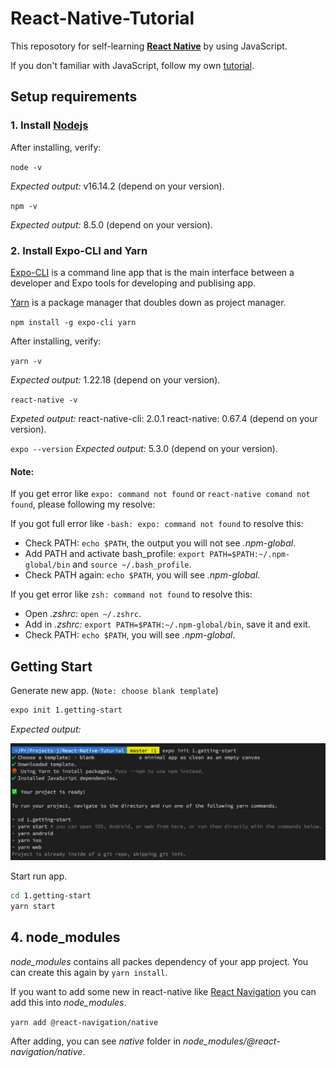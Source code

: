# React-Native-Tutorial
This reposotory for self-learning **[React Native](https://reactnative.dev/)** by using JavaScript. 

If you don't familiar with JavaScript, follow my own [tutorial](https://github.com/DatacollectorVN/JavaScript-Tutorial).

## Setup requirements
### 1. Install [Nodejs](https://reactnative.dev)
After installing, verify:

`node -v`

*Expected output:* v16.14.2 (depend on your version).

`npm -v`

*Expected output:* 8.5.0 (depend on your version).

### 2. Install Expo-CLI and Yarn
[Expo-CLI]("https://docs.expo.dev/workflow/expo-cli/") is a command line app that is the main interface between a developer and Expo tools for developing and publising app.

[Yarn]("https://yarnpkg.com") is a package manager that doubles down as project manager.

`npm install -g expo-cli yarn`

After installing, verify:

`yarn -v`

*Expected output:* 1.22.18 (depend on your version).

`react-native -v`

*Expeted output:* react-native-cli: 2.0.1 react-native: 0.67.4 (depend on your version).

`expo --version`
*Expected output:* 5.3.0 (depend on your version).

#### Note: 
If you get error like `expo: command not found` or `react-native comand not found`, please following my resolve:

If you got full error like `-bash: expo: command not found` to resolve this:
+ Check PATH: `echo $PATH`, the output you will not see *.npm-global*.
+ Add PATH and activate bash_profile: `export PATH=$PATH:~/.npm-global/bin` and `source ~/.bash_profile`.
+ Check PATH again: `echo $PATH`, you will see *.npm-global*.

If you get error like `zsh: command not found` to resolve this:
+ Open *.zshrc*: `open ~/.zshrc`.
+ Add in *.zshrc:* `export PATH=$PATH:~/.npm-global/bin`, save it and exit.
+ Check PATH: `echo $PATH`, you will see *.npm-global*.

## Getting Start

Generate new app. (`Note: choose blank template`)
```bash
expo init 1.getting-start
```
*Expected output:*

![plot](public-imgs/1.getting_start.png)

Start run app.
```bash
cd 1.getting-start
yarn start
```

## 4. node_modules
*node_modules* contains all packes dependency of your app project. You can create this again by `yarn install`.

If you want to add some new in react-native like [React Navigation](https://reactnavigation.org/docs/getting-started/) you can add this into *node_modules*.

`yarn add @react-navigation/native`

After adding, you can see *native* folder in *node_modules/@react-navigation/native*.

